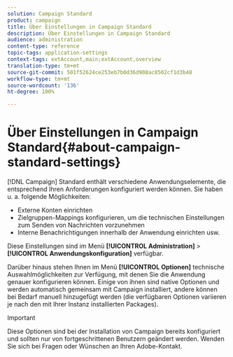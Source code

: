 ```yaml
---
solution: Campaign Standard
product: campaign
title: Über Einstellungen in Campaign Standard
description: Über Einstellungen in Campaign Standard
audience: administration
content-type: reference
topic-tags: application-settings
context-tags: extAccount,main;extAccount,overview
translation-type: tm+mt
source-git-commit: 501f52624ce253eb7b0d36d908ac8502cf1d3b48
workflow-type: tm+mt
source-wordcount: '136'
ht-degree: 100%

---
```



# Über Einstellungen in Campaign Standard{#about-campaign-standard-settings}

[!DNL Campaign] Standard enthält verschiedene Anwendungselemente, die entsprechend Ihren Anforderungen konfiguriert werden können. Sie haben u. a. folgende Möglichkeiten:

* Externe Konten einrichten
* Zielgruppen-Mappings konfigurieren, um die technischen Einstellungen zum Senden von Nachrichten vorzunehmen
* Interne Benachrichtigungen innerhalb der Anwendung einrichten usw.

Diese Einstellungen sind im Menü **[!UICONTROL Administration]** > **[!UICONTROL Anwendungskonfiguration]** verfügbar.

Darüber hinaus stehen Ihnen im Menü **[!UICONTROL Optionen]** technische Auswahlmöglichkeiten zur Verfügung, mit denen Sie die Anwendung genauer konfigurieren können. Einige von ihnen sind native Optionen und werden automatisch gemeinsam mit Campaign installiert, andere können bei Bedarf manuell hinzugefügt werden (die verfügbaren Optionen variieren je nach den mit Ihrer Instanz installierten Packages).

>[!IMPORTANT]
>
>Diese Optionen sind bei der Installation von Campaign bereits konfiguriert und sollten nur von fortgeschrittenen Benutzern geändert werden. Wenden Sie sich bei Fragen oder Wünschen an Ihren Adobe-Kontakt.
